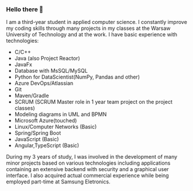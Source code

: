 ### Hello there 👋

I am a third-year student in applied computer science.
I constantly improve my coding skills through many projects in my classes at the Warsaw University of Technology and at the work.
I have basic experience with technologies:

- C/C++
- Java (also Project Reactor)
- JavaFx
- Database with MsSQL/MySQL
- Python for DataScientist(NumPy, Pandas and other)
- Azure DevOps/Atlassian
- Git
- Maven/Gradle
- SCRUM (SCRUM Master role in 1 year team project on the project classes)
- Modeling diagrams in UML and BPMN 
- Microsoft Azure(touched)
- Linux/Computer Networks (Basic)
- Spring/Spring Boot
- JavaScript (Basic)
- Angular,TypeScript (Basic)

During my 3 years of study, I was involved in the development of many minor projects based on various technologies including applications containing an extensive backend with security and a graphical user interface. I also acquired actual commercial experience while being employed part-time at Samsung Eletronics.  

<!--
**sebastiangrosfeld/sebastiangrosfeld** is a ✨ _special_ ✨ repository because its `README.md` (this file) appears on your GitHub profile.

Here are some ideas to get you started:

- 🔭 I’m currently working on ...
- 🌱 I’m currently learning ...
- 👯 I’m looking to collaborate on ...
- 🤔 I’m looking for help with ...
- 💬 Ask me about ...
- 📫 How to reach me: ...
- 😄 Pronouns: ...
- ⚡ Fun fact: ...
-->
